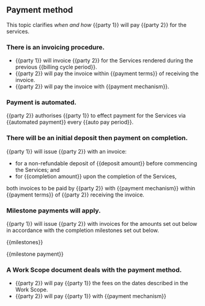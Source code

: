 ## Payment method

This topic clarifies _when and how_ {{party 1}} will pay {{party 2}} for the services.

### There is an invoicing procedure.

- {{party 1}} will invoice {{party 2}} for the Services rendered during the previous {{billing cycle period}}.
- {{party 2}} will pay the invoice within {{payment terms}} of receiving the invoice.
- {{party 2}} will pay the invoice with {{payment mechanism}}.

### Payment is automated.

{{party 2}} authorises {{party 1}} to effect payment for the Services via {{automated payment}} every {{auto pay period}}.

### There will be an initial deposit then payment on completion.

{{party 1}} will issue {{party 2}} with an invoice:
- for a non-refundable deposit of {{deposit amount}} before commencing the Services; and
- for {{completion amount}} upon the completion of the Services,

both invoices to be paid by {{party 2}} with {{payment mechanism}} within {{payment terms}} of {{party 2}} receiving the invoice.

### Milestone payments will apply.

{{party 1}} will issue {{party 2}} with invoices for the amounts set out below in accordance with the completion milestones set out below.

{{milestones}}

{{milestone payment}}

### A Work Scope document deals with the payment method.

- {{party 2}} will pay {{party 1}} the fees on the dates described in the Work Scope.
- {{party 2}} will pay {{party 1}} with {{payment mechanism}}
